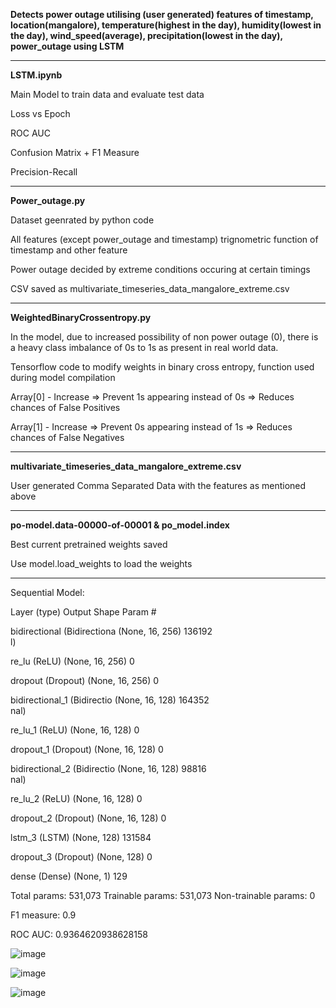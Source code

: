 **Detects power outage utilising (user generated) features of timestamp, location(mangalore), temperature(highest in the day), humidity(lowest in the day), wind_speed(average), precipitation(lowest in the day), power_outage using LSTM**


----------------------------------------------------------------------------------------------------------------------------------------------------


**LSTM.ipynb**

Main Model to train data and evaluate test data

Loss vs Epoch

ROC AUC

Confusion Matrix + F1 Measure

Precision-Recall


----------------------------------------------------------------------------------------------------------------------------------------------------


**Power_outage.py**

Dataset geenrated by python code

All features (except power_outage and timestamp) trignometric function of timestamp and other feature

Power outage decided by extreme conditions occuring at certain timings

CSV saved as multivariate_timeseries_data_mangalore_extreme.csv


----------------------------------------------------------------------------------------------------------------------------------------------------


**WeightedBinaryCrossentropy.py**

In the model, due to increased possibility of non power outage (0), there is a heavy class imbalance of 0s to 1s as present in real world data.

Tensorflow code to modify weights in binary cross entropy, function used during model compilation

Array[0] - Increase => Prevent 1s appearing instead of 0s => Reduces chances of False Positives

Array[1] - Increase => Prevent 0s appearing instead of 1s => Reduces chances of False Negatives


----------------------------------------------------------------------------------------------------------------------------------------------------


**multivariate_timeseries_data_mangalore_extreme.csv**

User generated Comma Separated Data with the features as mentioned above


----------------------------------------------------------------------------------------------------------------------------------------------------


**po-model.data-00000-of-00001 & po_model.index**

Best current pretrained weights saved

Use model.load_weights to load the weights


----------------------------------------------------------------------------------------------------------------------------------------------------


Sequential Model:

 Layer (type)                Output Shape              Param #   

 bidirectional (Bidirectiona  (None, 16, 256)          136192    
 l)                                                              
                                                                 
 re_lu (ReLU)                (None, 16, 256)           0         
                                                                 
 dropout (Dropout)           (None, 16, 256)           0         
                                                                 
 bidirectional_1 (Bidirectio  (None, 16, 128)          164352    
 nal)                                                            
                                                                 
 re_lu_1 (ReLU)              (None, 16, 128)           0         
                                                                 
 dropout_1 (Dropout)         (None, 16, 128)           0         
                                                                 
 bidirectional_2 (Bidirectio  (None, 16, 128)          98816     
 nal)                                                            
                                                                 
 re_lu_2 (ReLU)              (None, 16, 128)           0         
                                                                 
 dropout_2 (Dropout)         (None, 16, 128)           0         
                                                                 
 lstm_3 (LSTM)               (None, 128)               131584    
                                                                 
 dropout_3 (Dropout)         (None, 128)               0         
                                                                 
 dense (Dense)               (None, 1)                 129       
                                                                 

Total params: 531,073
Trainable params: 531,073
Non-trainable params: 0



F1 measure: 0.9

ROC AUC: 0.9364620938628158


![image](https://github.com/speedwagon1299/PowerOutage/assets/118172807/7c61ec58-685d-41f4-a221-65c5989f4758)


![image](https://github.com/speedwagon1299/PowerOutage/assets/118172807/51c0d8de-ff9d-43f1-93a6-09a15c0ced2b)


![image](https://github.com/speedwagon1299/PowerOutage/assets/118172807/ec4d6583-8249-4021-a47d-fa196458d732)


